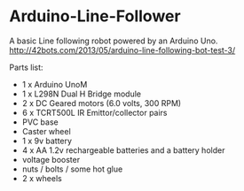 Arduino-Line-Follower
=====================

A basic Line following robot powered by an Arduino Uno.</br>
http://42bots.com/2013/05/arduino-line-following-bot-test-3/

Parts list:</br>

<ul>
  <li>1 x Arduino UnoM</li>
  <li>1 x L298N Dual H Bridge module</li>
  <li>2 x DC Geared motors (6.0 volts, 300 RPM)</li>
  <li>6 x TCRT500L IR Emittor/collector pairs</li>
  <li>PVC base</li>
  <li>Caster wheel</li>
  <li>1 x 9v battery</li>
  <li>4 x AA 1.2v rechargeable batteries and a battery holder</li>
  <li>voltage booster</li>
  <li>nuts / bolts / some hot glue</li>
  <li>2 x wheels</li>
</ul>
